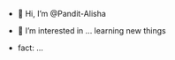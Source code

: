- 👋 Hi, I’m @Pandit-Alisha
- 👀 I’m interested in ... learning new things 
  
-  fact: ...

<!---
Pandit-Alisha/Pandit-Alisha is a ✨ special ✨ repository because its `README.md` (this file) appears on your GitHub profile.
You can click the Preview link to take a look at your changes.
--->
